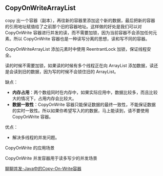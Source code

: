 ## CopyOnWriteArrayList

copy 出一个容器（副本），再往新的容器里添加这个新的数据，最后把新的容器的引用地址赋值给了之前那个旧的容器地址。这样做的好处是我们可以对 CopyOnWrite 容器进行并发的读，而不需要加锁，因为当前容器不会添加任何元素。所以 CopyOnWrite 容器也是一种读写分离的思想，读和写不同的容器。



CopyOnWriteArrayList 添加元素时中使用 ReentrantLock 加锁，保证线程安全。

读的时候不需要加锁，如果读的时候有多个线程正在向 ArrayList 添加数据，读还是会读到旧的数据，因为写的时候不会锁住旧的 ArrayList。



缺点：

- **内存占用**：两个数组同时在内存中，如果实际应用中，数据比较多，而且比较大的情况下，占用内存会比较大。
- **数据一致性**：CopyOnWrite 容器只能保证数据的最终一致性，不能保证数据的实时一致性。所以如果你希望写入的的数据，马上能读到，请不要使用 CopyOnWrite 容器。



优点：

- 解决多线程的并发问题。



CopyOnWrite 的应用场景

CopyOnWrite 并发容器用于读多写少的并发场景



[聊聊并发-Java中的Copy-On-Write容器](http://ifeve.com/java-copy-on-write/)